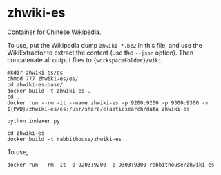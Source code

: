 # zhwiki-es

Container for Chinese Wikipedia.

To use, put the Wikipedia dump `zhwiki-*.bz2` in this file, and use the WikiExtractor to extract the content (use the `--json` option). Then concatenate all output files to `{workspaceFolder}/wiki`.

```
mkdir zhwiki-es/es
chmod 777 zhwiki-es/es/
cd zhwiki-es-base/
docker build -t zhwiki-es .
cd ..
docker run --rm -it --name zhwiki-es -p 9200:9200 -p 9300:9300 -v ${PWD}/zhwiki-es/es:/usr/share/elasticsearch/data zhwiki-es
```

```
python indexer.py
```

```
cd zhwiki-es
docker build -t rabbithouse/zhwiki-es .
```

To use,

```
docker run --rm -it -p 9203:9200 -p 9303:9300 rabbithouse/zhwiki-es
```